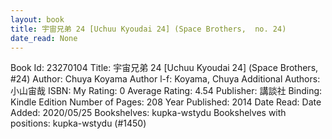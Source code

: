 ```yaml
---
layout: book
title: 宇宙兄弟 24 [Uchuu Kyoudai 24] (Space Brothers,  no. 24)
date_read: None
---
```


Book Id: 23270104
Title: 宇宙兄弟 24 [Uchuu Kyoudai 24] (Space Brothers, #24)
Author: Chuya Koyama
Author l-f: Koyama, Chuya
Additional Authors: 小山宙哉
ISBN: 
My Rating: 0
Average Rating: 4.54
Publisher: 講談社
Binding: Kindle Edition
Number of Pages: 208
Year Published: 2014
Date Read: 
Date Added: 2020/05/25
Bookshelves: kupka-wstydu
Bookshelves with positions: kupka-wstydu (#1450)

